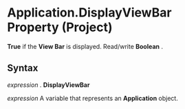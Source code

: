 
# Application.DisplayViewBar Property (Project)

 **True** if the **View Bar** is displayed. Read/write **Boolean** .


## Syntax

 _expression_ . **DisplayViewBar**

 _expression_ A variable that represents an **Application** object.

